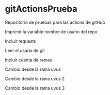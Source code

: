 # gitActionsPrueba

Repositorio de pruebas para las actions de gitHub

Imprimir la variable nombre de usario del repo

Incluir requests

Leer el usario de git

Incluir cuenta de ramas

Cambio desde la rama uvus

Cambio desde la rama uvus 2

Cambio desde la rama uvus 3
